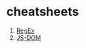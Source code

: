 # cheatsheets

1. [RegEx](https://github.com/RanjithAnkilla/cheatsheets/blob/main/RegEx.md 'Open File')
2. [JS-DOM](https://github.com/RanjithAnkilla/cheatsheets/blob/main/JS-DOM.md 'Open File')
